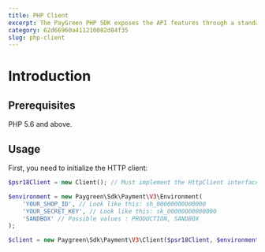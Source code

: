 ```yaml
---
title: PHP Client
excerpt: The PayGreen PHP SDK exposes the API features through a standardized programming interface.
category: 62d66960a411210082d84f35
slug: php-client
---
```


# Introduction



## Prerequisites

PHP 5.6 and above.

## Usage

First, you need to initialize the HTTP client:
```php
$psr18Client = new Client(); // Must implement the HttpClient interface like Guzzle or curl-client

$environment = new Paygreen\Sdk\Payment\V3\Environment(
    'YOUR_SHOP_ID', // Look like this: sh_00000000000000
    'YOUR_SECRET_KEY', // Look like this: sk_00000000000000
    'SANDBOX' // Possible values : PRODUCTION, SANDBOX
);

$client = new Paygreen\Sdk\Payment\V3\Client($psr18Client, $environment);
```
